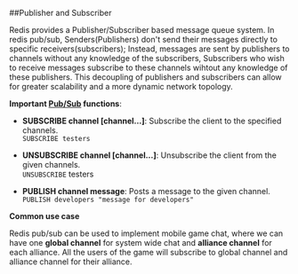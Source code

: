 ##Publisher and Subscriber

Redis provides a Publisher/Subscriber based message queue system. In redis pub/sub, Senders(Publishers) don't send their messages directly to specific receivers(subscribers); Instead, messages are sent by publishers to channels without any knowledge of the subscribers, Subscribers who wish to receive messages subscribe to these channels wihtout any knowledge of these publishers. This decoupling of publishers and subscribers can allow for greater scalability and a more dynamic network topology.

__Important [Pub/Sub](http://redis.io/commands#pubsub) functions__:

* __SUBSCRIBE channel [channel...]__: Subscribe the client to the specified channels.  
`SUBSCRIBE testers`

* __UNSUBSCRIBE channel [channel...]__: Unsubscribe the client from the given channels.  
`UNSUBSCRIBE` testers  

* __PUBLISH channel message__: Posts a message to the given channel.  
`PUBLISH developers "message for developers"`


__Common use case__

Redis pub/sub can be used to implement mobile game chat, where we can have one __global channel__ for system wide chat and __alliance channel__ for each alliance. All the users of the game will subscribe to global channel and alliance channel for their alliance.